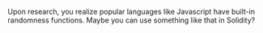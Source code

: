 Upon research, you realize popular languages like Javascript have built-in randomness functions. Maybe you can use something like that in Solidity?